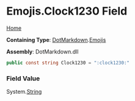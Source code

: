 # Emojis\.Clock1230 Field

[Home](../../../README.md)

**Containing Type**: [DotMarkdown](../../README.md)\.[Emojis](../README.md)

**Assembly**: DotMarkdown\.dll

```csharp
public const string Clock1230 = ":clock1230:"
```

### Field Value

System\.[String](https://docs.microsoft.com/en-us/dotnet/api/system.string)